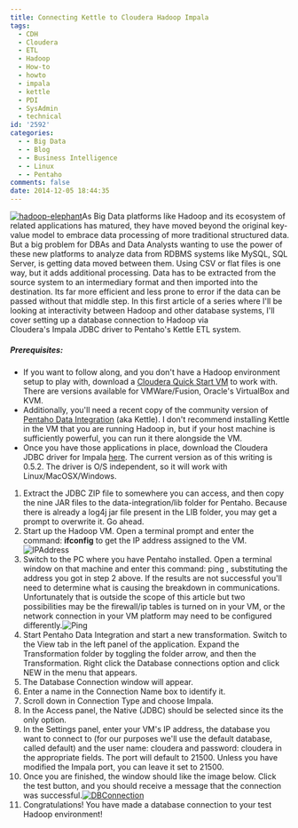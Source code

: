 ```yaml
---
title: Connecting Kettle to Cloudera Hadoop Impala
tags:
  - CDH
  - Cloudera
  - ETL
  - Hadoop
  - How-to
  - howto
  - impala
  - kettle
  - PDI
  - SysAdmin
  - technical
id: '2592'
categories:
  - - Big Data
  - - Blog
  - - Business Intelligence
  - - Linux
  - - Pentaho
comments: false
date: 2014-12-05 18:44:35
---
```


[![hadoop-elephant](http://edpflager.com/wp-content/uploads/2014/12/hadoop-elephant-300x214.png)](http://edpflager.com/wp-content/uploads/2014/12/hadoop-elephant.png)As Big Data platforms like Hadoop and its ecosystem of related applications has matured, they have moved beyond the original key-value model to embrace data processing of more traditional structured data. But a big problem for DBAs and Data Analysts wanting to use the power of these new platforms to analyze data from RDBMS systems like MySQL, SQL Server, is getting data moved between them. Using CSV or flat files is one way, but it adds additional processing. Data has to be extracted from the source system to an intermediary format and then imported into the destination. Its far more efficient and less prone to error if the data can be passed without that middle step. In this first article of a series where I'll be looking at interactivity between Hadoop and other database systems, I'll cover setting up a database connection to Hadoop via Cloudera's Impala JDBC driver to Pentaho's Kettle ETL system.
<!-- more -->
##### Prerequisites:

*   If you want to follow along, and you don't have a Hadoop environment setup to play with, download a [Cloudera Quick Start VM](http://www.cloudera.com/content/cloudera/en/downloads/quickstart_vms/cdh-5-2-x.html) to work with. There are versions available for VMWare/Fusion, Oracle's VirtualBox and KVM.
*   Additionally, you'll need a recent copy of the community version of [Pentaho Data Integration](http://sourceforge.net/projects/pentaho/files/Data%20Integration/5.2/pdi-ce-5.2.0.0-209.zip/download) (aka Kettle). I don't recommend installing Kettle in the VM that you are running Hadoop in, but if your host machine is sufficiently powerful, you can run it there alongside the VM.
*   Once you have those applications in place, download the Cloudera JDBC driver for Impala [here](https://downloads.cloudera.com/impala-jdbc/impala-jdbc-0.5-2.zip). The current version as of this writing is 0.5.2. The driver is O/S independent, so it will work with Linux/MacOSX/Windows.
    

1.  Extract the JDBC ZIP file to somewhere you can access, and then copy the nine JAR files to the data-integration/lib folder for Pentaho. Because there is already a log4j jar file present in the LIB folder, you may get a prompt to overwrite it. Go ahead.
2.  Start up the Hadoop VM. Open a terminal prompt and enter the command: **ifconfig** to get the IP address assigned to the VM.![IPAddress](http://edpflager.com/wp-content/uploads/2014/12/IPAddress-300x112.png)
3.  Switch to the PC where you have Pentaho installed. Open a terminal window on that machine and enter this command: ping <ip address>, substituting the address you got in step 2 above. If the results are not successful you'll need to determine what is causing the breakdown in communications. Unfortunately that is outside the scope of this article but two possibilities may be the firewall/ip tables is turned on in your VM, or the network connection in your VM platform may need to be configured differently.![Ping](http://edpflager.com/wp-content/uploads/2014/12/Ping-300x74.png)
4.  Start Pentaho Data Integration and start a new transformation. Switch to the View tab in the left panel of the application. Expand the Transformation folder by toggling the folder arrow, and then the Transformation. Right click the Database connections option and click NEW in the menu that appears.
5.  The Database Connection window will appear.
6.  Enter a name in the Connection Name box to identify it.
7.  Scroll down in Connection Type and choose Impala.
8.  In the Access panel, the Native (JDBC) should be selected since its the only option.
9.  In the Settings panel, enter your VM's IP address, the database you want to connect to (for our purposes we'll use the default database, called default) and the user name: cloudera and password: cloudera in the appropriate fields. The port will default to 21500. Unless you have modified the Impala port, you can leave it set to 21500.
10.  Once you are finished, the window should like the image below. Click the test button, and you should receive a message that the connection was successful.[![DBConnection](http://edpflager.com/wp-content/uploads/2014/12/DBConnection-300x279.png)](http://edpflager.com/wp-content/uploads/2014/12/DBConnection.png)[](http://edpflager.com/wp-content/uploads/2014/12/connection.png)
11.  Congratulations! You have made a database connection to your test Hadoop environment!